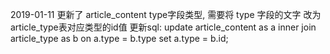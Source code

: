 2019-01-11
更新了 article_content type字段类型, 需要将 type 字段的文字 改为 article_type表对应类型的id值
更新sql: update article_content as a inner join article_type as b on a.type = b.type set a.type = b.id;
